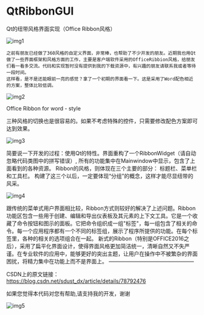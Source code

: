 # QtRibbonGUI

Qt的纽带风格界面实现（Office Ribbon风格）

![img1](https://github.com/liang1057/QtRibbonGUI/blob/master/img/1.png)

    之前有朋友已经做了360风格的自定义界面，非常棒，也帮助了不少开发的朋友。近期我也用Qt做了一些界面框架和风格方面的工作，主要是客户端软件采用的OfficeRibbion风格，给朋友们看一看多交流。代码和实现暂时没有提供到我的下载资源中，有兴趣的朋友请联系我或者等待一段时间。
    这样看，是不是还能眼前一亮的感觉？拿了一个初期的界面看一下。这是采用了Word配色相近的方案，整体比较低调。

![img2](https://github.com/liang1057/QtRibbonGUI/blob/master/img/2.png)

Office Ribbon for word - style

三种风格的切换也是很容易的。如果不考虑特殊的控件，只需要修改配色方案即可达到效果。

![img3](https://github.com/liang1057/QtRibbonGUI/blob/master/img/3.png)


简要说一下开发的过程：使用Qt的特性。界面重构了一个RibbonWidget（请自动忽略代码类图中的拼写错误）, 所有的功能集中在Mainwindow中显示，包含了上面看到的各种资源。 Ribbon的风格，则体现在三个主要的部分： 标题栏、菜单栏和工具栏。
构建了这三个以后，一定要体现“分组”的概念，这样才能尽显纽带的风采。

![img4](https://github.com/liang1057/QtRibbonGUI/blob/master/img/4.png)

跟传统的菜单式用户界面相比较，Ribbon方式则较好的解决了上述问题。Ribbon功能区包含一些用于创建、编辑和导出仪表板及其元素的上下文工具。它是一个收藏了命令按钮和图示的面板。它把命令组织成一组"标签"，每一组包含了相关的命令。每一个应用程序都有一个不同的标签组，展示了程序所提供的功能。在每个标签里，各种的相关的选项组合在一起。
    新式的Ribbon（特别是OFFICE2016之后），采用了扁平化界面设计，使得界面风格更加简洁统一，清晰自然又不失严谨。在专业软件的应用中，能够更好的突出主题，让用户在操作中不被繁杂的界面困扰，将精力集中在功能上而不是界面上。
————————————————

CSDN上的原文链接：https://blog.csdn.net/sdust_dx/article/details/78792476

如果您觉得本代码对您有帮助,请支持我的开发，谢谢

![img5](https://github.com/liang1057/QtRibbonGUI/blob/master/Qt5Project/bin/bin/zhifubao.png)
